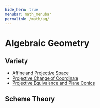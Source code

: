 ```yaml
---
hide_hero: true
menubar: math_menubar
permalink: /math/ag/
---
```


# Algebraic Geometry

## Variety
- [Affine and Projective Space](./0_Variety/0_Affine_and_Projective_Space.md)
- [Projective Change of Coordinate](./0_Variety/10_Projective_Change_of_Coordinate.md)
- [Projective Equivalence and Plane Conics](./0_Variety/20_Projective_Equivalence_and_Plane_Conics.md)

## Scheme Theory
